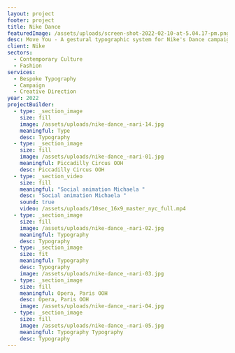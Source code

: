 ```yaml
---
layout: project
footer: project
title: Nike Dance
featuredImage: /assets/uploads/screen-shot-2022-02-10-at-5.04.17-pm.png
desc: Move You - A gestural typographic system for Nike's Dance campaign
client: Nike
sectors:
  - Contemporary Culture
  - Fashion
services:
  - Bespoke Typography
  - Campaign
  - Creative Direction
year: 2022
projectBuilder:
  - type: _section_image
    size: fill
    image: /assets/uploads/nike-dance_-nari-14.jpg
    meaningful: Type
    desc: Typography
  - type: _section_image
    size: fill
    image: /assets/uploads/nike-dance_-nari-01.jpg
    meaningful: Piccadilly Circus OOH
    desc: Piccadilly Circus OOH
  - type: _section_video
    size: fill
    meaningful: "Social animation Michaela "
    desc: "Social animation Michaela "
    sound: true
    video: /assets/uploads/10sec_16x9_master_nyc_full.mp4
  - type: _section_image
    size: fill
    image: /assets/uploads/nike-dance_-nari-02.jpg
    meaningful: Typography
    desc: Typography
  - type: _section_image
    size: fit
    meaningful: Typography
    desc: Typography
    image: /assets/uploads/nike-dance_-nari-03.jpg
  - type: _section_image
    size: fill
    meaningful: Opera, Paris OOH
    desc: Opera, Paris OOH
    image: /assets/uploads/nike-dance_-nari-04.jpg
  - type: _section_image
    size: fill
    image: /assets/uploads/nike-dance_-nari-05.jpg
    meaningful: Typography Typography
    desc: Typography
---
```

